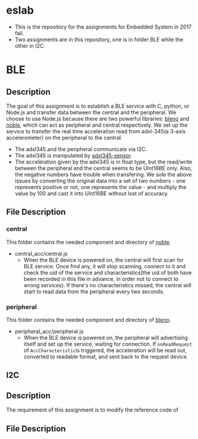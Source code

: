 # eslab
* This is the repository for the assignments for Embedded System in 2017 fall.  
* Two assignments are in this repository, one is in folder BLE while the other in I2C.

# BLE 
## Description
The goal of this assignment is to establish a BLE service with C, python, or Node.js and transfer data between the central and the peripheral.  We choose to use Node.js because there are two powerful libraries: [bleno](https://github.com/sandeepmistry/bleno) and [noble](https://github.com/sandeepmistry/noble), which can act as peripheral and central respectively.  We set up the service to transfer the real time acceleration read from adxl-345(a 3-axis accelerometer) on the peripheral to the central.
* The adxl345 and the peripheral communicate via I2C.
* The adxl345 is manipulated by [adxl345-sensor](https://github.com/skylarstein/adxl345-sensor).
* The acceleration given by the adxl345 is in float type, but the read/write between the peripheral and the central seems to be UInt16BE only.  Also, the negative numbers have trouble when transfering. We sole the above issues by converting the original data into a set of two numbers - one represents positive or not, one represents the value - and multiply the value by 100 and cast it into UInt16BE without lost of accuracy.

## File Description
### central
This folder contains the needed component and directory of [noble](https://github.com/sandeepmistry/noble).
* central_acc/central.js
  * When the BLE device is powered on, the central will first scan for BLE service. Once find any, it will stop scanning, connect to it and check the uid of the service and characteristics(the uid of both have been recorded in this file in advance, in order not to connect to wrong services). If there's no characteristics missed, the central will start to read data from the peripheral every two seconds.

### peripheral
This folder contains the needed component and directory of [bleno](https://github.com/sandeepmistry/bleno).
* peripheral_acc/peripheral.js
  * When the BLE device is powered on, the peripheral will advertising itself and set up the service, waiting for connection. If ```onReadRequest``` of ```AccCharacteristic```is triggered, the acceleration will be read out, converted to readable format, and sent back to the request device.




## I2C
## Description
The requirement of this assignment is to modify the reference code of 
## File Description
